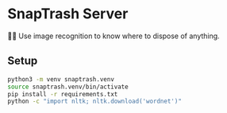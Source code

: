 # SnapTrash Server

:ghost::put_litter_in_its_place: Use image recognition to know where to dispose of anything.

## Setup

```sh
python3 -m venv snaptrash.venv
source snaptrash.venv/bin/activate
pip install -r requirements.txt
python -c "import nltk; nltk.download('wordnet')"
```
